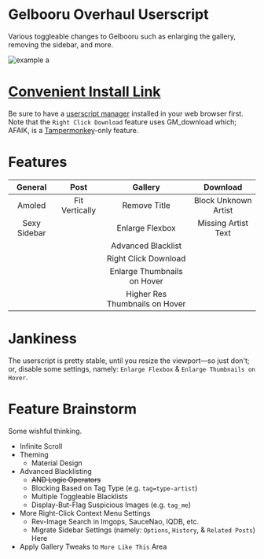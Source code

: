# Gelbooru Overhaul Userscript
Various toggleable changes to Gelbooru such as enlarging the gallery, removing the sidebar, and more.

![example a](https://enchoseon.com/assets/enhanced-demo.gif)

# [Convenient Install Link](https://github.com/Enchoseon/gelbooru-overhaul-userscript/raw/main/gelbooru-overhaul.user.js)

Be sure to have a [userscript manager](https://en.wikipedia.org/wiki/Userscript_manager) installed in your web browser first. Note that the `Right Click Download` feature uses GM_download which; AFAIK, is a [Tampermonkey](https://www.tampermonkey.net/)-only feature.

# Features
|    General   |      Post      |             Gallery            |       Download       |
|:------------:|:--------------:|:------------------------------:|:--------------------:|
| Amoled       | Fit Vertically | Remove Title                   | Block Unknown Artist |
| Sexy Sidebar |                | Enlarge Flexbox                | Missing Artist Text  |
|              |                | Advanced Blacklist             |                      |
|              |                | Right Click Download           |                      |
|              |                | Enlarge Thumbnails on Hover    |                      |
|              |                | Higher Res Thumbnails on Hover |                      |


# Jankiness
The userscript is pretty stable, until you resize the viewport—so just don't; or, disable some settings, namely: `Enlarge Flexbox` & `Enlarge Thumbnails on Hover`.

# Feature Brainstorm
Some wishful thinking.

- Infinite Scroll
- Theming
  - Material Design
- Advanced Blacklisting
  - ~~AND Logic Operators~~
  - Blocking Based on Tag Type (e.g. `tag=type-artist`)
  - Multiple Toggleable Blacklists
  - Display-But-Flag Suspicious Images (e.g. `tag_me`)
- More Right-Click Context Menu Settings
  - Rev-Image Search in Imgops, SauceNao, IQDB, etc.
  - Migrate Sidebar Settings (namely: `Options`, `History`, & `Related Posts`) Here
- Apply Gallery Tweaks to `More Like This` Area
